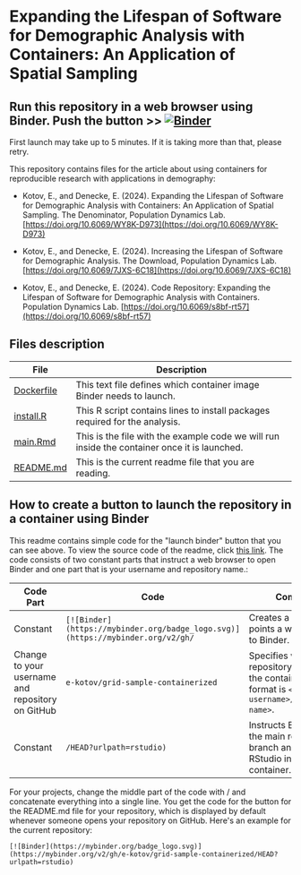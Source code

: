 # Expanding the Lifespan of Software for Demographic Analysis with Containers: An Application of Spatial Sampling

## Run this repository in a web browser using Binder. Push the button >> [![Binder](https://mybinder.org/badge_logo.svg)](https://mybinder.org/v2/gh/tyaSHEN/grid-sample-containerized/HEAD?urlpath=rstudio)

First launch may take up to 5 minutes. If it is taking more than that, please retry.

This repository contains files for the article about using containers for reproducible research with applications in demography:

- Kotov, E., and Denecke, E. (2024). Expanding the Lifespan of Software for Demographic Analysis with Containers: An Application of Spatial Sampling. The Denominator, Population Dynamics Lab. [https://doi.org/10.6069/WY8K-D973](https://doi.org/10.6069/WY8K-D973)

- Kotov, E., and Denecke, E. (2024). Increasing the Lifespan of Software for Demographic Analysis. The Download, Population Dynamics Lab. [https://doi.org/10.6069/7JXS-6C18](https://doi.org/10.6069/7JXS-6C18)

- Kotov, E., and Denecke, E. (2024). Code Repository: Expanding the Lifespan of Software for Demographic Analysis with Containers. Population Dynamics Lab. [https://doi.org/10.6069/s8bf-rt57](https://doi.org/10.6069/s8bf-rt57)

## Files description

| File | Description |
| --------| -------------------------- |
| [Dockerfile](/Dockerfile) | This text file defines which container image Binder needs to launch. |
| [install.R](/install.R) | This R script contains lines to install packages required for the analysis. |
| [main.Rmd](/main.Rmd) | This is the file with the example code we will run inside the container once it is launched. |
| [README.md](https://raw.githubusercontent.com/e-kotov/grid-sample-containerized/main/README.md) | This is the current readme file that you are reading. |


## How to create a button to launch the repository in a container using Binder

This readme contains simple code for the "launch binder" button that you can see above. To view the source code of the readme, click [this link](https://raw.githubusercontent.com/e-kotov/grid-sample-containerized/main/README.md). The code consists of two constant parts that instruct a web browser to open Binder and one part that is your username and repository name.:

| Code Part | Code                                                                    | Comments        |
| ---- | ----------------------------------------------------------------------- | --------------- |
| Constant    | `[![Binder](https://mybinder.org/badge_logo.svg)](https://mybinder.org/v2/gh/` | Creates a button and points a web browser to Binder. |
| Change to your username and repository on GitHub    | `e-kotov/grid-sample-containerized`                                                    | Specifies which repository to use for the container. The format is `<github-username>/<repository-name>`. |
| Constant    | `/HEAD?urlpath=rstudio)`                                                 | Instructs Binder to use the main repository branch and to go to RStudio in the container. |

For your projects, change the middle part of the code with <github-username>/<repository-name> and concatenate everything into a single line. You get the code for the button for the README.md file for your repository, which is displayed by default whenever someone opens your repository on GitHub. Here's an example for the current repository:

`[![Binder](https://mybinder.org/badge_logo.svg)](https://mybinder.org/v2/gh/e-kotov/grid-sample-containerized/HEAD?urlpath=rstudio)`
